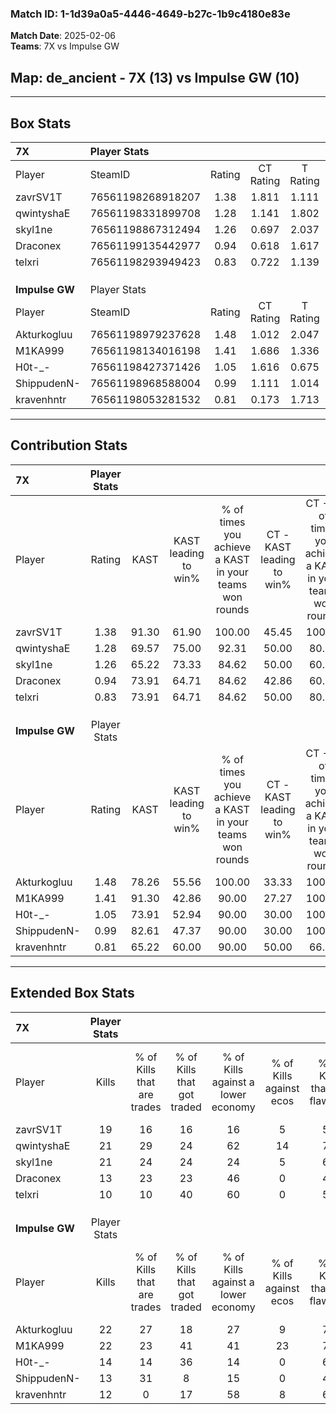 ### Match ID: 1-1d39a0a5-4446-4649-b27c-1b9c4180e83e  
**Match Date**: 2025-02-06  
**Teams**: 7X vs Impulse GW  

## **Map**: de_ancient - 7X (13) vs Impulse GW (10)  
---  

## Box Stats  

| **7X**         | Player Stats      |        |           |          |       |      |       |         |        |      |     |
| :- | :- | :-: | :-: | :-: | :-: | :-: | :-: | :-: | :-: | :-: | :-: |
| Player         | SteamID           | Rating | CT Rating | T Rating | KAST  | ADR  | Kills | Assists | Deaths | K/D  | HS% |
| zavrSV1T       | 76561198268918207 |  1.38  |   1.811   |  1.111   | 91.30 | 85.3 |  19   |    9    |   16   | 1.19 | 31  |
| qwintyshaE     | 76561198331899708 |  1.28  |   1.141   |  1.802   | 69.57 | 98.3 |  21   |    5    |   18   | 1.17 | 57  |
| skyl1ne        | 76561198867312494 |  1.26  |   0.697   |  2.037   | 65.22 | 99.0 |  21   |    3    |   17   | 1.24 | 47  |
| Draconex       | 76561199135442977 |  0.94  |   0.618   |  1.617   | 73.91 | 66.4 |  13   |    7    |   17   | 0.76 | 53  |
| telxri         | 76561198293949423 |  0.83  |   0.722   |  1.139   | 73.91 | 55.4 |  10   |   10    |   16   | 0.63 | 60  |
|                |                   |        |           |          |       |      |       |         |        |      |     |
|                |                   |        |           |          |       |      |       |         |        |      |     |
|                |                   |        |           |          |       |      |       |         |        |      |     |
| **Impulse GW** | Player Stats      |        |           |          |       |      |       |         |        |      |     |
| Player         | SteamID           | Rating | CT Rating | T Rating | KAST  | ADR  | Kills | Assists | Deaths | K/D  | HS% |
| Akturkogluu    | 76561198979237628 |  1.48  |   1.012   |  2.047   | 78.26 | 99.9 |  22   |    5    |   14   | 1.57 | 54  |
| M1KA999        | 76561198134016198 |  1.41  |   1.686   |  1.336   | 91.30 | 88.4 |  22   |    8    |   20   | 1.10 | 54  |
| H0t-_-         | 76561198427371426 |  1.05  |   1.616   |  0.675   | 73.91 | 75.6 |  14   |    7    |   15   | 0.93 | 28  |
| ShippudenN-    | 76561198968588004 |  0.99  |   1.111   |  1.014   | 82.61 | 61.6 |  13   |    8    |   17   | 0.76 | 46  |
| kravenhntr     | 76561198053281532 |  0.81  |   0.173   |  1.713   | 65.22 | 73.3 |  12   |    7    |   19   | 0.63 | 41  |
---  

## Contribution Stats  

| **7X**         | Player Stats |       |                      |                                                        |                           |                                                             |                          |                                                            |
| :- | :-: | :-: | :-: | :-: | :-: | :-: | :-: | :-: |
| Player         |    Rating    | KAST  | KAST leading to win% | % of times you achieve a KAST in your teams won rounds | CT - KAST leading to win% | CT - % of times you achieve a KAST in your teams won rounds | T - KAST leading to win% | T - % of times you achieve a KAST in your teams won rounds |
| zavrSV1T       |     1.38     | 91.30 |        61.90         |                         100.00                         |           45.45           |                           100.00                            |          80.00           |                           100.00                           |
| qwintyshaE     |     1.28     | 69.57 |        75.00         |                         92.31                          |           50.00           |                            80.00                            |          100.00          |                           100.00                           |
| skyl1ne        |     1.26     | 65.22 |        73.33         |                         84.62                          |           50.00           |                            60.00                            |          88.89           |                           100.00                           |
| Draconex       |     0.94     | 73.91 |        64.71         |                         84.62                          |           42.86           |                            60.00                            |          80.00           |                           100.00                           |
| telxri         |     0.83     | 73.91 |        64.71         |                         84.62                          |           50.00           |                            80.00                            |          77.78           |                           87.50                            |
|                |              |       |                      |                                                        |                           |                                                             |                          |                                                            |
|                |              |       |                      |                                                        |                           |                                                             |                          |                                                            |
|                |              |       |                      |                                                        |                           |                                                             |                          |                                                            |
| **Impulse GW** | Player Stats |       |                      |                                                        |                           |                                                             |                          |                                                            |
| Player         |    Rating    | KAST  | KAST leading to win% | % of times you achieve a KAST in your teams won rounds | CT - KAST leading to win% | CT - % of times you achieve a KAST in your teams won rounds | T - KAST leading to win% | T - % of times you achieve a KAST in your teams won rounds |
| Akturkogluu    |     1.48     | 78.26 |        55.56         |                         100.00                         |           33.33           |                           100.00                            |          77.78           |                           100.00                           |
| M1KA999        |     1.41     | 91.30 |        42.86         |                         90.00                          |           27.27           |                           100.00                            |          60.00           |                           85.71                            |
| H0t-_-         |     1.05     | 73.91 |        52.94         |                         90.00                          |           30.00           |                           100.00                            |          85.71           |                           85.71                            |
| ShippudenN-    |     0.99     | 82.61 |        47.37         |                         90.00                          |           30.00           |                           100.00                            |          66.67           |                           85.71                            |
| kravenhntr     |     0.81     | 65.22 |        60.00         |                         90.00                          |           50.00           |                            66.67                            |          63.64           |                           100.00                           |
---  

## Extended Box Stats  

| **7X**         | Player Stats |                            |                            |                                    |                         |                              |                                 |        |                             |                                     |                          |                               |                            |
| :- | :-: | :-: | :-: | :-: | :-: | :-: | :-: | :-: | :-: | :-: | :-: | :-: | :-: |
| Player         |    Kills     | % of Kills that are trades | % of Kills that got traded | % of Kills against a lower economy | % of Kills against ecos | % of Kills that are flawless | % of Kills that are close duels | Deaths | % of Deaths that get traded | % of Deaths against a lower economy | % of Deaths against ecos | % of Deaths that are flawless | % of Deaths that are close |
| zavrSV1T       |      19      |             16             |             16             |                 16                 |            5            |              53              |                0                |   16   |             25              |                 44                  |            6             |              50               |             6              |
| qwintyshaE     |      21      |             29             |             24             |                 62                 |           14            |              76              |                0                |   18   |             22              |                 39                  |            0             |              72               |             0              |
| skyl1ne        |      21      |             24             |             24             |                 24                 |            5            |              62              |               10                |   17   |             18              |                 35                  |            6             |              65               |             12             |
| Draconex       |      13      |             23             |             23             |                 46                 |            0            |              46              |                8                |   17   |             35              |                 35                  |            6             |              76               |             0              |
| telxri         |      10      |             10             |             40             |                 60                 |            0            |              50              |                0                |   16   |             25              |                 19                  |            0             |              69               |             6              |
|                |              |                            |                            |                                    |                         |                              |                                 |        |                             |                                     |                          |                               |                            |
|                |              |                            |                            |                                    |                         |                              |                                 |        |                             |                                     |                          |                               |                            |
|                |              |                            |                            |                                    |                         |                              |                                 |        |                             |                                     |                          |                               |                            |
| **Impulse GW** | Player Stats |                            |                            |                                    |                         |                              |                                 |        |                             |                                     |                          |                               |                            |
| Player         |    Kills     | % of Kills that are trades | % of Kills that got traded | % of Kills against a lower economy | % of Kills against ecos | % of Kills that are flawless | % of Kills that are close duels | Deaths | % of Deaths that get traded | % of Deaths against a lower economy | % of Deaths against ecos | % of Deaths that are flawless | % of Deaths that are close |
| Akturkogluu    |      22      |             27             |             18             |                 27                 |            9            |              73              |                5                |   14   |             21              |                 29                  |            14            |              36               |             7              |
| M1KA999        |      22      |             23             |             41             |                 41                 |           23            |              73              |                0                |   20   |             20              |                 20                  |            5             |              65               |             0              |
| H0t-_-         |      14      |             14             |             36             |                 14                 |            0            |              64              |               14                |   15   |             20              |                 20                  |            7             |              60               |             7              |
| ShippudenN-    |      13      |             31             |             8              |                 15                 |            0            |              46              |                0                |   17   |             18              |                 18                  |            6             |              71               |             0              |
| kravenhntr     |      12      |             0              |             17             |                 58                 |            8            |              67              |                8                |   19   |             37              |                 21                  |            5             |              53               |             5              |
